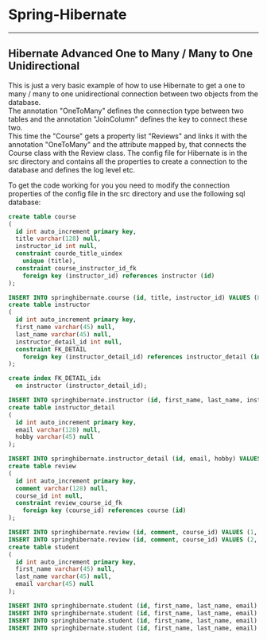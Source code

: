 # Spring-Hibernate

---

## Hibernate Advanced One to Many / Many to One Unidirectional

This is just a very basic example of how to use Hibernate to get a one to many / many to one unidirectional connection between two objects from the database.\
The annotation "OneToMany" defines the connection type between two tables and the annotation "JoinColumn" defines the key to connect these two.\
This time the "Course" gets a property list "Reviews" and links it with the annotation "OneToMany" and the attribute mapped by, that connects the Course class with the Review class.
The config file for Hibernate is in the src directory and contains all the properties to create a connection to the database and defines the log level etc.

To get the code working for you you need to modify the connection properties of the config file in the src directory and use the following sql database:
```sql
create table course
(
  id int auto_increment primary key,
  title varchar(128) null,
  instructor_id int null,
  constraint courde_title_uindex
    unique (title),
  constraint course_instructor_id_fk
    foreign key (instructor_id) references instructor (id)
);

INSERT INTO springhibernate.course (id, title, instructor_id) VALUES (8, 'swimming adv course', 1);
create table instructor
(
  id int auto_increment primary key,
  first_name varchar(45) null,
  last_name varchar(45) null,
  instructor_detail_id int null,
  constraint FK_DETAIL
    foreign key (instructor_detail_id) references instructor_detail (id)
);

create index FK_DETAIL_idx
  on instructor (instructor_detail_id);

INSERT INTO springhibernate.instructor (id, first_name, last_name, instructor_detail_id) VALUES (1, 'John', 'Doe', 1);
create table instructor_detail
(
  id int auto_increment primary key,
  email varchar(128) null,
  hobby varchar(45) null
);

INSERT INTO springhibernate.instructor_detail (id, email, hobby) VALUES (1, 'test@mail.com', 'swimming');
create table review
(
  id int auto_increment primary key,
  comment varchar(128) null,
  course_id int null,
  constraint review_course_id_fk
    foreign key (course_id) references course (id)
);

INSERT INTO springhibernate.review (id, comment, course_id) VALUES (1, 'testcomment', 8);
INSERT INTO springhibernate.review (id, comment, course_id) VALUES (2, 'this is a comment', 8);
create table student
(
  id int auto_increment primary key,
  first_name varchar(45) null,
  last_name varchar(45) null,
  email varchar(45) null
);

INSERT INTO springhibernate.student (id, first_name, last_name, email) VALUES (1, 'Jooo', 'JonJon', 'thenewemial@test.com');
INSERT INTO springhibernate.student (id, first_name, last_name, email) VALUES (3, 'Josef', 'JonNoe', 'thenewemial@test.com');
INSERT INTO springhibernate.student (id, first_name, last_name, email) VALUES (6, 'Josef', 'JonNoe', 'thenewemial@test.com');
INSERT INTO springhibernate.student (id, first_name, last_name, email) VALUES (7, 'Josef', 'JonNoe', 'thenewemial@test.com');
```
